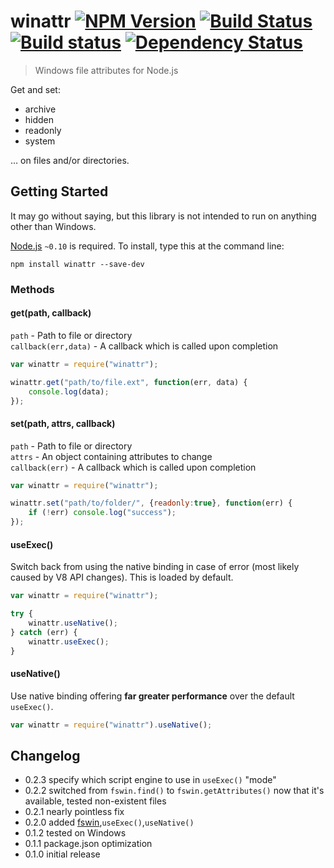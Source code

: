 # winattr [![NPM Version](http://badge.fury.io/js/winattr.svg)](http://badge.fury.io/js/winattr) [![Build Status](https://secure.travis-ci.org/stevenvachon/winattr.svg)](http://travis-ci.org/stevenvachon/winattr) [![Build status](https://ci.appveyor.com/api/projects/status/ycr7q9krha8cjojx)](https://ci.appveyor.com/project/stevenvachon/winattr) [![Dependency Status](https://david-dm.org/stevenvachon/winattr.svg)](https://david-dm.org/stevenvachon/winattr)

> Windows file attributes for Node.js

Get and set:
* archive
* hidden
* readonly
* system

… on files and/or directories.

## Getting Started

It may go without saying, but this library is not intended to run on anything other than Windows.

[Node.js](http://nodejs.org/) `~0.10` is required. To install, type this at the command line:
```
npm install winattr --save-dev
```

### Methods

#### get(path, callback)
`path` - Path to file or directory  
`callback(err,data)` - A callback which is called upon completion  
```js
var winattr = require("winattr");

winattr.get("path/to/file.ext", function(err, data) {
	console.log(data);
});
```

#### set(path, attrs, callback)
`path` - Path to file or directory  
`attrs` - An object containing attributes to change  
`callback(err)` - A callback which is called upon completion  
```js
var winattr = require("winattr");

winattr.set("path/to/folder/", {readonly:true}, function(err) {
	if (!err) console.log("success");
});
```

#### useExec()
Switch back from using the native binding in case of error (most likely caused by V8 API changes). This is loaded by default.  
```js
var winattr = require("winattr");

try {
	winattr.useNative();
} catch (err) {
	winattr.useExec();
}
```

#### useNative()
Use native binding offering **far greater performance** over the default `useExec()`.  
```js
var winattr = require("winattr").useNative();
```

## Changelog
* 0.2.3 specify which script engine to use in `useExec()` "mode"
* 0.2.2 switched from `fswin.find()` to `fswin.getAttributes()` now that it's available, tested non-existent files
* 0.2.1 nearly pointless fix
* 0.2.0 added [fswin](https://npmjs.org/package/fswin),`useExec()`,`useNative()`
* 0.1.2 tested on Windows
* 0.1.1 package.json optimization
* 0.1.0 initial release
